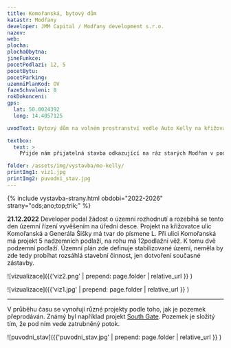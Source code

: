 ```yaml
---
title: Komořanská, bytový dům
katastr: Modřany
developer: JMM Capital / Modřany development s.r.o.
nazev:
web: 
plocha:
plochaObytna:
jineFunkce:
pocetPodlazi: 12, 5
pocetBytu:
pocetParking:
uzemniPlanKod: OV
fazeSchvaleni: 8
rokDokonceni: 
gps:
  lat: 50.0024392 
  long: 14.4057125

uvodText: Bytový dům na volném prostranství vedle Auto Kelly na křižovatce ulic Komořanská a Generála Šišky.

textbox:
  text: >
    Přijde nám přijatelná stavba odkazující na ráz starých Modřan v podobné velikosti a tvaru jako domy na Obchodním náměstí. Tedy 5 podlaží se sedlovou střechou a samozřejmě s obchody v parteru.

folder: /assets/img/vystavba/mo-kelly/
printImg1: viz1.jpg
printImg2: puvodni_stav.jpg
---
```


{% include vystavba-strany.html obdobi="2022-2026" strany="ods;ano;top;trik;" %}

**21.12.2022** Developer podal žádost o územní rozhodnutí a rozebíhá se tento den územní řízení vyvěšením na úřední desce. Projekt na křižovatce ulic Komořanská a Generála Šišky má tvar do písmene L. Při ulici Komořanská má projekt 5 nadzemních podlaží, na rohu má 12podlažní věž. K tomu dvě podzemní podlaží. Územní plán zde definuje stabilizované území, neměla by zde tedy probíhat rozsáhlá stavební činnost, jen dotvoření současné zástavby.

![vizualizace]({{'viz2.png' | prepend: page.folder | relative_url }} )

![vizualizace]({{'viz1.jpg' | prepend: page.folder | relative_url }} )

- - -

V průběhu času se vynořují různé projekty podle toho, jak je pozemek přeprodáván. Známý byl například projekt [South Gate](https://www.praha12.cz/predstavi%2Dse%2Dsouth%2Dgate/d-27966). Pozemek je složitý tím, že pod ním vede zatrubněný potok.

![puvodni_stav]({{'puvodni_stav.jpg' | prepend: page.folder | relative_url }} )
